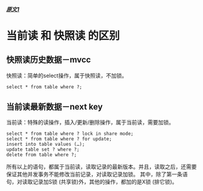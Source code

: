 

##### [原文1](https://juejin.im/post/5c7912eee51d4547222f5d3c)

# 当前读 和 快照读 的区别

## 快照读历史数据－mvcc

快照读：简单的select操作，属于快照读，不加锁。
```mysql
select * from table where ?;
```

## 当前读最新数据－next key

当前读：特殊的读操作，插入/更新/删除操作，属于当前读，需要加锁。
```mysql
select * from table where ? lock in share mode;
select * from table where ? for update;
insert into table values (…);
update table set ? where ?;
delete from table where ?;
```
所有以上的语句，都属于当前读，读取记录的最新版本。并且，读取之后，还需要保证其他并发事务不能修改当前记录，对读取记录加锁。
其中，除了第一条语句，对读取记录加S锁 (共享锁)外，其他的操作，都加的是X锁 (排它锁)。
